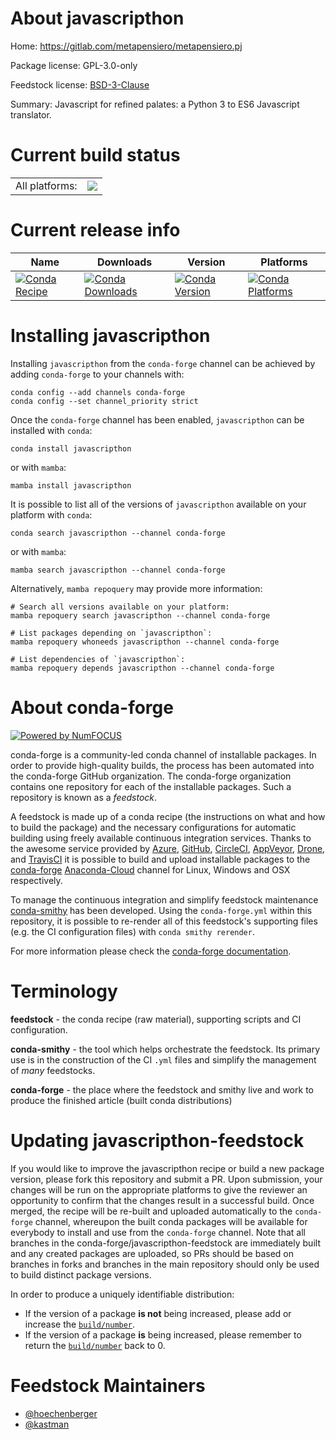 About javascripthon
===================

Home: https://gitlab.com/metapensiero/metapensiero.pj

Package license: GPL-3.0-only

Feedstock license: [BSD-3-Clause](https://github.com/conda-forge/javascripthon-feedstock/blob/main/LICENSE.txt)

Summary: Javascript for refined palates: a Python 3 to ES6 Javascript translator.

Current build status
====================


<table><tr><td>All platforms:</td>
    <td>
      <a href="https://dev.azure.com/conda-forge/feedstock-builds/_build/latest?definitionId=8823&branchName=main">
        <img src="https://dev.azure.com/conda-forge/feedstock-builds/_apis/build/status/javascripthon-feedstock?branchName=main">
      </a>
    </td>
  </tr>
</table>

Current release info
====================

| Name | Downloads | Version | Platforms |
| --- | --- | --- | --- |
| [![Conda Recipe](https://img.shields.io/badge/recipe-javascripthon-green.svg)](https://anaconda.org/conda-forge/javascripthon) | [![Conda Downloads](https://img.shields.io/conda/dn/conda-forge/javascripthon.svg)](https://anaconda.org/conda-forge/javascripthon) | [![Conda Version](https://img.shields.io/conda/vn/conda-forge/javascripthon.svg)](https://anaconda.org/conda-forge/javascripthon) | [![Conda Platforms](https://img.shields.io/conda/pn/conda-forge/javascripthon.svg)](https://anaconda.org/conda-forge/javascripthon) |

Installing javascripthon
========================

Installing `javascripthon` from the `conda-forge` channel can be achieved by adding `conda-forge` to your channels with:

```
conda config --add channels conda-forge
conda config --set channel_priority strict
```

Once the `conda-forge` channel has been enabled, `javascripthon` can be installed with `conda`:

```
conda install javascripthon
```

or with `mamba`:

```
mamba install javascripthon
```

It is possible to list all of the versions of `javascripthon` available on your platform with `conda`:

```
conda search javascripthon --channel conda-forge
```

or with `mamba`:

```
mamba search javascripthon --channel conda-forge
```

Alternatively, `mamba repoquery` may provide more information:

```
# Search all versions available on your platform:
mamba repoquery search javascripthon --channel conda-forge

# List packages depending on `javascripthon`:
mamba repoquery whoneeds javascripthon --channel conda-forge

# List dependencies of `javascripthon`:
mamba repoquery depends javascripthon --channel conda-forge
```


About conda-forge
=================

[![Powered by
NumFOCUS](https://img.shields.io/badge/powered%20by-NumFOCUS-orange.svg?style=flat&colorA=E1523D&colorB=007D8A)](https://numfocus.org)

conda-forge is a community-led conda channel of installable packages.
In order to provide high-quality builds, the process has been automated into the
conda-forge GitHub organization. The conda-forge organization contains one repository
for each of the installable packages. Such a repository is known as a *feedstock*.

A feedstock is made up of a conda recipe (the instructions on what and how to build
the package) and the necessary configurations for automatic building using freely
available continuous integration services. Thanks to the awesome service provided by
[Azure](https://azure.microsoft.com/en-us/services/devops/), [GitHub](https://github.com/),
[CircleCI](https://circleci.com/), [AppVeyor](https://www.appveyor.com/),
[Drone](https://cloud.drone.io/welcome), and [TravisCI](https://travis-ci.com/)
it is possible to build and upload installable packages to the
[conda-forge](https://anaconda.org/conda-forge) [Anaconda-Cloud](https://anaconda.org/)
channel for Linux, Windows and OSX respectively.

To manage the continuous integration and simplify feedstock maintenance
[conda-smithy](https://github.com/conda-forge/conda-smithy) has been developed.
Using the ``conda-forge.yml`` within this repository, it is possible to re-render all of
this feedstock's supporting files (e.g. the CI configuration files) with ``conda smithy rerender``.

For more information please check the [conda-forge documentation](https://conda-forge.org/docs/).

Terminology
===========

**feedstock** - the conda recipe (raw material), supporting scripts and CI configuration.

**conda-smithy** - the tool which helps orchestrate the feedstock.
                   Its primary use is in the construction of the CI ``.yml`` files
                   and simplify the management of *many* feedstocks.

**conda-forge** - the place where the feedstock and smithy live and work to
                  produce the finished article (built conda distributions)


Updating javascripthon-feedstock
================================

If you would like to improve the javascripthon recipe or build a new
package version, please fork this repository and submit a PR. Upon submission,
your changes will be run on the appropriate platforms to give the reviewer an
opportunity to confirm that the changes result in a successful build. Once
merged, the recipe will be re-built and uploaded automatically to the
`conda-forge` channel, whereupon the built conda packages will be available for
everybody to install and use from the `conda-forge` channel.
Note that all branches in the conda-forge/javascripthon-feedstock are
immediately built and any created packages are uploaded, so PRs should be based
on branches in forks and branches in the main repository should only be used to
build distinct package versions.

In order to produce a uniquely identifiable distribution:
 * If the version of a package **is not** being increased, please add or increase
   the [``build/number``](https://docs.conda.io/projects/conda-build/en/latest/resources/define-metadata.html#build-number-and-string).
 * If the version of a package **is** being increased, please remember to return
   the [``build/number``](https://docs.conda.io/projects/conda-build/en/latest/resources/define-metadata.html#build-number-and-string)
   back to 0.

Feedstock Maintainers
=====================

* [@hoechenberger](https://github.com/hoechenberger/)
* [@kastman](https://github.com/kastman/)

